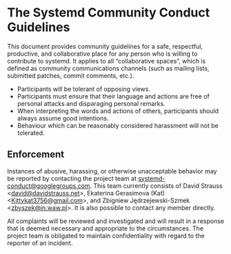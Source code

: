 # The Systemd Community Conduct Guidelines

This document provides community guidelines for a safe, respectful, productive, and collaborative place for any person who is willing to contribute to systemd. It applies to all “collaborative spaces”, which is defined as community communications channels (such as mailing lists, submitted patches, commit comments, etc.).

- Participants will be tolerant of opposing views.
- Participants must ensure that their language and actions are free of personal attacks and disparaging personal remarks.
- When interpreting the words and actions of others, participants should always assume good intentions.
- Behaviour which can be reasonably considered harassment will not be tolerated.

## Enforcement

Instances of abusive, harassing, or otherwise unacceptable behavior may be reported by contacting the project team at systemd-conduct@googlegroups.com. This team currently consists of David Strauss <<david@davidstrauss.net>>, Ekaterina Gerasimova (Kat) <<Kittykat3756@gmail.com>>, and Zbigniew Jędrzejewski-Szmek <<zbyszek@in.waw.pl>>. It is also possible to contact any member directly.

All complaints will be reviewed and investigated and will result in a response that is deemed necessary and appropriate to the circumstances. The project team is obligated to maintain confidentiality with regard to the reporter of an incident.
